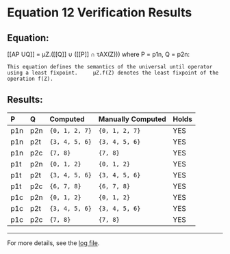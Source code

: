 # Equation 12 Verification Results

## Equation:
 [[AP UQ]] = μZ.([[Q]] ∪ ([[P]] ∩ τAX(Z))) where P = p1n, Q = p2n:

    This equation defines the semantics of the universal until operator using a least fixpoint.     μZ.f(Z) denotes the least fixpoint of the operation f(Z). 

## Results:

| P | Q | Computed | Manually Computed | Holds |
|:---|:---|:---------|:-----------------|:------|
| p1n | p2n | `{0, 1, 2, 7}` | `{0, 1, 2, 7}` | YES |
| p1n | p2t | `{3, 4, 5, 6}` | `{3, 4, 5, 6}` | YES |
| p1n | p2c | `{7, 8}` | `{7, 8}` | YES |
| p1t | p2n | `{0, 1, 2}` | `{0, 1, 2}` | YES |
| p1t | p2t | `{3, 4, 5, 6}` | `{3, 4, 5, 6}` | YES |
| p1t | p2c | `{6, 7, 8}` | `{6, 7, 8}` | YES |
| p1c | p2n | `{0, 1, 2}` | `{0, 1, 2}` | YES |
| p1c | p2t | `{3, 4, 5, 6}` | `{3, 4, 5, 6}` | YES |
| p1c | p2c | `{7, 8}` | `{7, 8}` | YES |

---

For more details, see the [log file](../log/Equation12.log).
